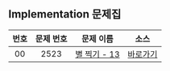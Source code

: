 ## Implementation 문제집

|번호|문제 번호|문제 이름|소스|
|:-:|:-:|:-:|:-:|
|00|2523|[별 찍기 - 13](https://www.acmicpc.net/problem/2523)|[바로가기](../2523)
